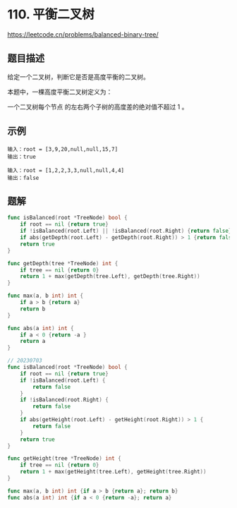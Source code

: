 # 110. 平衡二叉树
https://leetcode.cn/problems/balanced-binary-tree/

## 题目描述
给定一个二叉树，判断它是否是高度平衡的二叉树。

本题中，一棵高度平衡二叉树定义为：

一个二叉树每个节点 的左右两个子树的高度差的绝对值不超过 1 。


## 示例
```
输入：root = [3,9,20,null,null,15,7]
输出：true
```
```
输入：root = [1,2,2,3,3,null,null,4,4]
输出：false
```

## 题解
```go
func isBalanced(root *TreeNode) bool {
    if root == nil {return true}
    if !isBalanced(root.Left) || !isBalanced(root.Right) {return false}
    if abs(getDepth(root.Left) - getDepth(root.Right)) > 1 {return false }
    return true 
}

func getDepth(tree *TreeNode) int {
    if tree == nil {return 0}
    return 1 + max(getDepth(tree.Left), getDepth(tree.Right))
}

func max(a, b int) int {
    if a > b {return a}
    return b
}

func abs(a int) int {
    if a < 0 {return -a }
    return a 
}
```

```go
// 20230703
func isBalanced(root *TreeNode) bool {
    if root == nil {return true}
    if !isBalanced(root.Left) {
        return false
    }
    if !isBalanced(root.Right) {
        return false
    }
    if abs(getHeight(root.Left) - getHeight(root.Right)) > 1 {
        return false
    }
    return true
}

func getHeight(tree *TreeNode) int {
    if tree == nil {return 0}
    return 1 + max(getHeight(tree.Left), getHeight(tree.Right))
}

func max(a, b int) int {if a > b {return a}; return b}
func abs(a int) int {if a < 0 {return -a}; return a}
```
